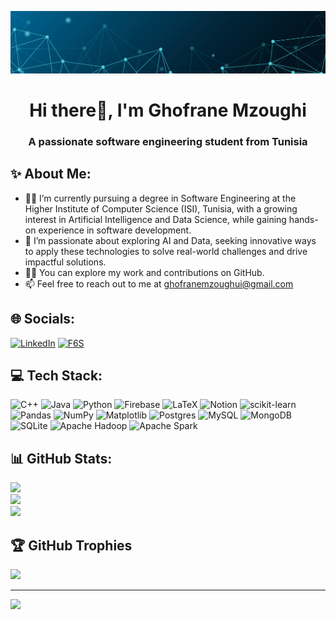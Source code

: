 
<p align="center">
  <a href="https://rishavchanda.io">
    <img src="https://github.com/mzghofrane/mzghofrane/blob/main/cover.png" alt="Header Image">
  </a>
</p>
<h1 align="center">Hi there👋, I'm Ghofrane Mzoughi</h1>
<h3 align="center">A passionate software engineering student from Tunisia</h3>

## ✨ About Me:
- 👩‍💻 I’m currently pursuing a degree in Software Engineering at the Higher Institute of Computer Science (ISI), Tunisia, with a growing interest in Artificial Intelligence and Data Science, while gaining hands-on experience in software development. <br>
- 🤖 I’m passionate about exploring AI and Data, seeking innovative ways to apply these technologies to solve real-world challenges and drive impactful solutions. <br>
- 👨‍💻 You can explore my work and contributions on GitHub. <br>
- 📫 Feel free to reach out to me at ghofranemzoughui@gmail.com

## 🌐 Socials:
[![LinkedIn](https://img.shields.io/badge/LinkedIn-%230077B5.svg?logo=linkedin&logoColor=white)](https://linkedin.com/in/ghofrane-mzoughi) [![F6S](https://img.shields.io/badge/F6S-%2300b6e3.svg?style=flat&logo=f6s&logoColor=white)](https://www.f6s.com/ghofran-mzoughi)

## 💻 Tech Stack:
![C++](https://img.shields.io/badge/C%2B%2B-%2300599C.svg?style=flat&logo=c%2B%2B&logoColor=white) ![Java](https://img.shields.io/badge/java-%23ED8B00.svg?style=flat&logo=openjdk&logoColor=white) ![Python](https://img.shields.io/badge/python-3670A0?style=flat&logo=python&logoColor=ffdd54) ![Firebase](https://img.shields.io/badge/firebase-%23039BE5.svg?style=flat&logo=firebase) ![LaTeX](https://img.shields.io/badge/latex-%23008080.svg?style=flat&logo=latex&logoColor=white) ![Notion](https://img.shields.io/badge/Notion-%23000000.svg?style=flat&logo=notion&logoColor=white) ![scikit-learn](https://img.shields.io/badge/scikit--learn-%23F7931E.svg?style=flat&logo=scikit-learn&logoColor=white) ![Pandas](https://img.shields.io/badge/pandas-%23150458.svg?style=flat&logo=pandas&logoColor=white) ![NumPy](https://img.shields.io/badge/numpy-%23013243.svg?style=flat&logo=numpy&logoColor=white) ![Matplotlib](https://img.shields.io/badge/Matplotlib-%23ffffff.svg?style=flat&logo=Matplotlib&logoColor=black) ![Postgres](https://img.shields.io/badge/postgres-%23316192.svg?style=flat&logo=postgresql&logoColor=white) ![MySQL](https://img.shields.io/badge/mysql-4479A1.svg?style=flat&logo=mysql&logoColor=white) ![MongoDB](https://img.shields.io/badge/MongoDB-%234ea94b.svg?style=flat&logo=mongodb&logoColor=white) ![SQLite](https://img.shields.io/badge/sqlite-%2307405e.svg?style=flat&logo=sqlite&logoColor=white) ![Apache Hadoop](https://img.shields.io/badge/Apache%20Hadoop-66CCFF?style=flat&logo=apachehadoop&logoColor=black) ![Apache Spark](https://img.shields.io/badge/Apache%20Spark-E25A1C.svg?style=flat&logo=apachespark&logoColor=white)

## 📊 GitHub Stats:
![](https://github-readme-stats.vercel.app/api?username=mzghofrane&theme=transparent&hide_border=false&include_all_commits=true&count_private=true)<br/>
![](https://github-readme-streak-stats.herokuapp.com/?user=mzghofrane&theme=transparent&hide_border=false)<br/>
![](https://github-readme-stats.vercel.app/api/top-langs/?username=mzghofrane&theme=transparent&hide_border=false&include_all_commits=true&count_private=true&layout=compact)

## 🏆 GitHub Trophies
![](https://github-profile-trophy.vercel.app/?username=mzghofrane&theme=radical&no-frame=false&no-bg=false&margin-w=4)


---
[![](https://visitcount.itsvg.in/api?id=chouhlaoui&icon=0&color=1)](https://visitcount.itsvg.in)
